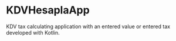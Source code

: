 # KDVHesaplaApp

KDV tax calculating application with an entered value or entered tax developed with Kotlin.
